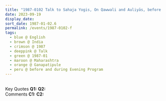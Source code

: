 ```yaml
---
title: "1987-0102 Talk to Sahaja Yogis, On Qawwali and Auliyās, before and during the Evening Program, Session 2 (after Dinner), Gaṇapatīpuḷe, Maharashtra, India"
date: 2023-09-19
display_date: 
sort_date: 1987-01-02.6
permalink: /events/1987-0102-f
tags:
  - blue @ English
  - brown @ India
  - crimson @ 1987
  - deeppink @ Talk
  - green @ 1987-01
  - maroon @ Maharashtra
  - orange @ Ganapatipule
  - peru @ before and during Evening Program
---
```


<br>

<wave-list>
  <list-title color="DarkSeaGreen" width="55">Key Quotes</list-title>
  <list-item color="BlanchedAlmond" width="280"><b>Q1:</b> <i></i></list-item>
  <list-item color="Lavender" width="280"><b>Q2:</b> <i></i></list-item>
</wave-list>

<br>

<wave-list>
  <list-title color="DarkSeaGreen" width="55">Comments</list-title>
  <list-item color="BlanchedAlmond" width="280"><b>C1:</b> <i></i></list-item>
  <list-item color="Lavender" width="280"><b>C2:</b> <i></i></list-item>
</wave-list>